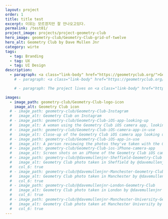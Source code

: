 ```yaml
---
layout: project
order: 1
title: title test
excerpt: 이유는 모르겠지만 잘 안나오고있다.
permalink: /test01/
project_image: projects/project-geometry-club
hero_image: geometry-club/Geometry-Club-grid-of-twelve
hero_alt: Geometry Club by Dave Mullen Jnr
category: wirte
tags:
  - tag: Branding
  - tag: UX
  - tag: UI Design
description:
  - paragraph: <a class="link-body" href="https://geometryclub.org/">Geometry Club</a> 한국어가 잘 안나오나?
    # - paragraph: <a class="link-body" href="https://geometryclub.org/">Geometry Club</a> is a series of architecture photographs that are identical in composition, giving us a unique perspective to contrast and compare the differences in form, design, and construction of each facade.

    # - paragraph: The project lives on <a class="link-body" href="https://instagram.com/geometryclub">Instagram</a> where I encourage people to submit their own photos to be featured. I've featured over 150 contributors' photographs, from more than 30 countries.

images:
  - image_path: geometry-club/Geometry-Club-logo-icon
    image_alt: Geometry Club icon
  # - image_path: geometry-club/Geometry-Club-Instagram
  #   image_alt: Geometry Club on Instagram
  # - image_path: geometry-club/Geometry-Club-iOS-app-looking-up
  #   image_alt: A woman using the Geometry Club iOS camera app, looking up at the corner of a building
  # - image_path: geometry-club/Geometry-Club-iOS-camera-app-in-use
  #   image_alt: Close-up of the Geometry Club iOS camera app looking up at architecture
  # - image_path: geometry-club/Geometry-Club-iOS-app-in-use
  #   image_alt: A person reviewing the photos they've taken with the Geometry Club camera app
  # - image_path: geometry-club/Geometry-Club-ios-iPhone-camera-app
  #   image_alt: Screen shots on an iPhone of the Geometry Club iOS camera app
  # - image_path: geometry-club/@davemullenjnr-Sheffield-Geometry-Club
  #   image_alt: Geometry Club photo taken in Sheffield by @davemullenjnr
  #   col_6: true
  # - image_path: geometry-club/@davemullenjnr-Manchester-Geometry-Club
  #   image_alt: Geometry Club photo taken in Manchester by @davemullenjnr
  #   col_6: true
  # - image_path: geometry-club/@davemullenjnr-London-Geometry-Club
  #   image_alt: Geometry Club photo taken in London by @davemullenjnr
  #   col_6: true
  # - image_path: geometry-club/@davemullenjnr-Manchester-University-Geometry-Club
  #   image_alt: Geometry Club photo taken at Manchester University by @davemullenjnr
  #   col_6: true
---
```

